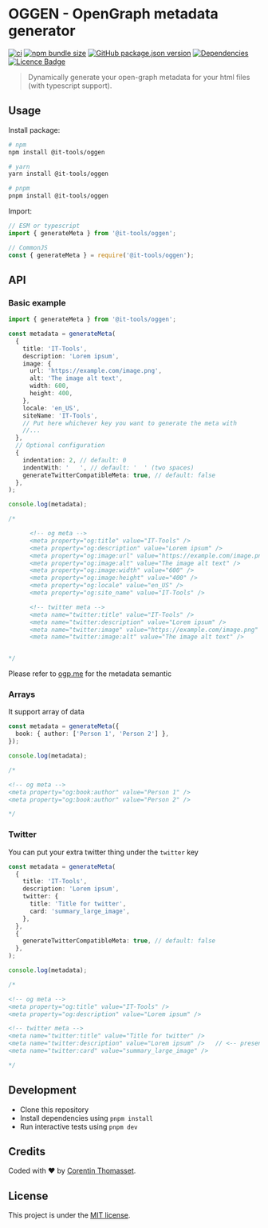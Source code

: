 # OGGEN - OpenGraph metadata generator

[![ci](https://github.com/CorentinTh/oggen/actions/workflows/ci.yml/badge.svg)](https://github.com/CorentinTh/oggen/actions/workflows/ci.yml)
[![npm bundle size](https://img.shields.io/bundlephobia/minzip/@it-tools/oggen.svg)](https://www.npmjs.com/package/@it-tools/oggen)
[![GitHub package.json version](https://img.shields.io/github/package-json/v/CorentinTh/oggen.svg)](https://github.com/CorentinTh/oggen/blob/main/package.json)
[![Dependencies](https://img.shields.io/badge/dependencies-0-green)](https://www.npmjs.com/package/@it-tools/oggen)
[![Licence Badge](https://img.shields.io/github/license/CorentinTh/oggen.svg)](LICENCE)

> Dynamically generate your open-graph metadata for your html files (with typescript support).

## Usage

Install package:

```sh
# npm
npm install @it-tools/oggen

# yarn
yarn install @it-tools/oggen

# pnpm
pnpm install @it-tools/oggen
```

Import:

```js
// ESM or typescript
import { generateMeta } from '@it-tools/oggen';

// CommonJS
const { generateMeta } = require('@it-tools/oggen');
```

## API

### Basic example

```typescript
import { generateMeta } from '@it-tools/oggen';

const metadata = generateMeta(
  {
    title: 'IT-Tools',
    description: 'Lorem ipsum',
    image: {
      url: 'https://example.com/image.png',
      alt: 'The image alt text',
      width: 600,
      height: 400,
    },
    locale: 'en_US',
    siteName: 'IT-Tools',
    // Put here whichever key you want to generate the meta with
    //...
  },
  // Optional configuration
  {
    indentation: 2, // default: 0
    indentWith: '   ', // default: '  ' (two spaces)
    generateTwitterCompatibleMeta: true, // default: false
  },
);

console.log(metadata);

/*

      <!-- og meta -->
      <meta property="og:title" value="IT-Tools" />
      <meta property="og:description" value="Lorem ipsum" />
      <meta property="og:image:url" value="https://example.com/image.png" />
      <meta property="og:image:alt" value="The image alt text" />
      <meta property="og:image:width" value="600" />
      <meta property="og:image:height" value="400" />
      <meta property="og:locale" value="en_US" />
      <meta property="og:site_name" value="IT-Tools" />

      <!-- twitter meta -->
      <meta name="twitter:title" value="IT-Tools" />
      <meta name="twitter:description" value="Lorem ipsum" />
      <meta name="twitter:image" value="https://example.com/image.png" />
      <meta name="twitter:image:alt" value="The image alt text" />


*/
```

Please refer to [ogp.me](https://ogp.me/) for the metadata semantic

### Arrays

It support array of data

```typescript
const metadata = generateMeta({
  book: { author: ['Person 1', 'Person 2'] },
});

console.log(metadata);

/*

<!-- og meta -->
<meta property="og:book:author" value="Person 1" />
<meta property="og:book:author" value="Person 2" />

*/
```

### Twitter

You can put your extra twitter thing under the `twitter` key

```typescript
const metadata = generateMeta(
  {
    title: 'IT-Tools',
    description: 'Lorem ipsum',
    twitter: {
      title: 'Title for twitter',
      card: 'summary_large_image',
    },
  },
  {
    generateTwitterCompatibleMeta: true, // default: false
  },
);

console.log(metadata);

/*

<!-- og meta -->
<meta property="og:title" value="IT-Tools" />
<meta property="og:description" value="Lorem ipsum" />

<!-- twitter meta -->
<meta name="twitter:title" value="Title for twitter" />
<meta name="twitter:description" value="Lorem ipsum" />   // <-- present because of 'generateTwitterCompatibleMeta'
<meta name="twitter:card" value="summary_large_image" />

*/
```

## Development

- Clone this repository
- Install dependencies using `pnpm install`
- Run interactive tests using `pnpm dev`

## Credits

Coded with ❤️ by [Corentin Thomasset](//corentin-thomasset.fr).

## License

This project is under the [MIT license](LICENSE).
